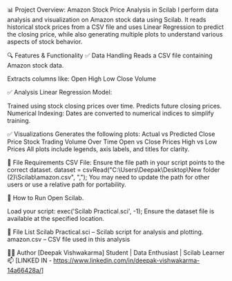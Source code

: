 📊 Project Overview: Amazon Stock Price Analysis in Scilab
I perform data analysis and visualization on Amazon stock data using Scilab. It reads historical stock prices from a CSV file and uses Linear Regression to predict the closing price, while also generating multiple plots to understand various aspects of stock behavior.

🔍 Features & Functionality
✅ Data Handling
Reads a CSV file containing Amazon stock data.

Extracts columns like:
Open
High
Low
Close
Volume

✅ Analysis
Linear Regression Model:

Trained using stock closing prices over time.
Predicts future closing prices.
Numerical Indexing:
Dates are converted to numerical indices to simplify training.

✅ Visualizations
Generates the following plots:
Actual vs Predicted Close Price
Stock Trading Volume Over Time
Open vs Close Prices
High vs Low Prices
All plots include legends, axis labels, and titles for clarity.

📁 File Requirements
CSV File: Ensure the file path in your script points to the correct dataset.
dataset = csvRead("C:\\Users\\Deepak\\Desktop\\New folder (2)\\Scilab\\amazon.csv", ",");
You may need to update the path for other users or use a relative path for portability.

🧪 How to Run
Open Scilab.

Load your script:
exec('Scilab Practical.sci', -1);
Ensure the dataset file is available at the specified location.


📂 File List
Scilab Practical.sci – Scilab script for analysis and plotting.
amazon.csv – CSV file used in this analysis 

👨‍💻 Author
[Deepak Vishwakarma]
Student | Data Enthusiast | Scilab Learner
📫 [LINKED IN - https://www.linkedin.com/in/deepak-vishwakarma-14a66428a/]

